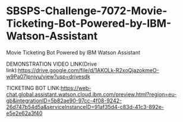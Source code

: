 # SBSPS-Challenge-7072-Movie-Ticketing-Bot-Powered-by-IBM-Watson-Assistant
Movie Ticketing Bot Powered by IBM Watson Assistant

DEMONSTRATION VIDEO LINK(Drive link):https://drive.google.com/file/d/1AKOLk-R2xoQjazokmeO-w9Pa07lpnjyu/view?usp=drivesdk



TICKETING BOT LINK:https://web-chat.global.assistant.watson.cloud.ibm.com/preview.html?region=eu-gb&integrationID=5b82ae90-97cc-4f08-9242-26d747b54d5a&serviceInstanceID=91af35d4-c83d-41c3-892e-e5e2e62a3f40
